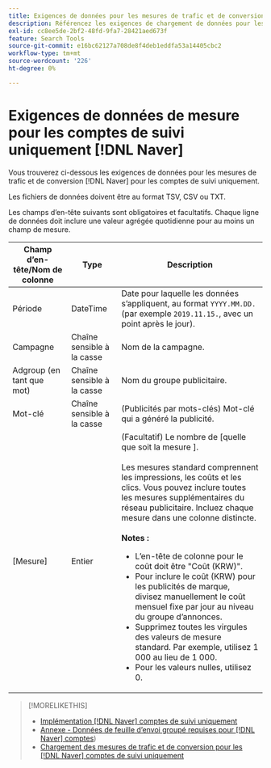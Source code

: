 ```yaml
---
title: Exigences de données pour les mesures de trafic et de conversion pour les comptes de suivi  [!DNL Naver] uniquement
description: Référencez les exigences de chargement de données pour les comptes  [!DNL Naver] de suivi uniquement.
exl-id: cc8ee5de-2bf2-48fd-9fa7-28421aed673f
feature: Search Tools
source-git-commit: e16bc62127a708de8f4deb1eddfa53a14405cbc2
workflow-type: tm+mt
source-wordcount: '226'
ht-degree: 0%

---
```


# Exigences de données de mesure pour les comptes de suivi uniquement [!DNL Naver]

Vous trouverez ci-dessous les exigences de données pour les mesures de trafic et de conversion [!DNL Naver] pour les comptes de suivi uniquement.

Les fichiers de données doivent être au format TSV, CSV ou TXT.

Les champs d’en-tête suivants sont obligatoires et facultatifs. Chaque ligne de données doit inclure une valeur agrégée quotidienne pour au moins un champ de mesure.

| Champ d’en-tête/Nom de colonne | Type | Description |
| ---- | ---- | ---- |
| Période | DateTime | Date pour laquelle les données s’appliquent, au format `YYYY.MM.DD.` (par exemple `2019.11.15.`, avec un point après le jour). |
| Campagne | Chaîne sensible à la casse | Nom de la campagne. |
| Adgroup (en tant que mot) | Chaîne sensible à la casse | Nom du groupe publicitaire. |
| Mot-clé | Chaîne sensible à la casse | (Publicités par mots-clés) Mot-clé qui a généré la publicité. |
| [Mesure] | Entier | (Facultatif) Le nombre de [quelle que soit la mesure ].</br><br> Les mesures standard comprennent les impressions, les coûts et les clics. Vous pouvez inclure toutes les mesures supplémentaires du réseau publicitaire. Incluez chaque mesure dans une colonne distincte.<br><br><b>Notes :</b><ul><li>L’en-tête de colonne pour le coût doit être &quot;Coût (KRW)&quot;.</li><li>Pour inclure le coût (KRW) pour les publicités de marque, divisez manuellement le coût mensuel fixe par jour au niveau du groupe d’annonces.</li><li>Supprimez toutes les virgules des valeurs de mesure standard. Par exemple, utilisez 1 000 au lieu de 1 000.</li><li>Pour les valeurs nulles, utilisez 0.</li></ul> |

>[!MORELIKETHIS]
>
>* [Implémentation [!DNL Naver] comptes de suivi uniquement](/help/search-social-commerce/campaign-management/naver-tracking-only-account-implement.md)
>* [Annexe - Données de feuille d’envoi groupé requises pour [!DNL Naver] comptes](/help/search-social-commerce/campaign-management/bulksheets/bulksheet-data-formats/bulksheet-data-naver.md))
>* [&#x200B; Chargement des mesures de trafic et de conversion pour les  [!DNL Naver] comptes de suivi uniquement](/help/search-social-commerce/tools/metrics-upload-tracking-campaigns/naver-tracking-campaigns-upload-metrics.md)
